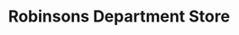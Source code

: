 ---
title: "Robinsons Department Store"
url: /imus/robinsons-department-store/
shop: department store
---